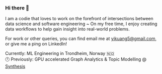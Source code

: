 ### Hi there 👋

I am a codie that loves to work on the forefront of intersections between data science and software engineering ~ 
On my free time, I enjoy creating data workflows to help gain insight into real-world problems. 

For work or other queries, you can find email me at yikuang5@gmail.com, or give me a ping on LinkedIn!

Currently: ML Engineering in Trondheim, Norway 🇳🇴\
🕛 Previously: GPU accelerated Graph Analytics & Topic Modelling @ [Synthesis](https://home.synthesis.partners/)
